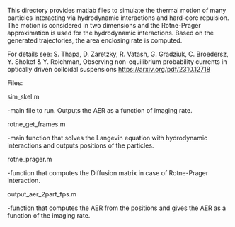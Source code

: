 This directory provides matlab files to simulate the thermal motion 
of many particles interacting via hydrodynamic interactions and 
hard-core repulsion. The motion is considered in two dimensions 
and the Rotne-Prager approximation is used for the hydrodynamic 
interactions. Based on the generated trajectories, the area enclosing 
rate is computed.

For details see:
S. Thapa, D. Zaretzky, R. Vatash, G. Gradziuk, C. Broedersz, Y. Shokef & Y. Roichman,
Observing non-equilibrium probability currents in optically driven colloidal suspensions
https://arxiv.org/pdf/2310.12718

Files:

sim_skel.m

-main file to run. Outputs the AER as a function of imaging rate.

rotne_get_frames.m

-main function that solves the Langevin equation with hydrodynamic interactions
and outputs positions of the particles.

rotne_prager.m

-function that computes the Diffusion matrix in case of Rotne-Prager interaction.

output_aer_2part_fps.m

-function that computes the AER from the positions and gives the AER as a function of 
the imaging rate.


